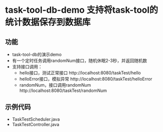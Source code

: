 # task-tool-db-demo 支持将task-tool的统计数据保存到数据库

## 功能

* task-tool-db的演示demo
* 有一个定时任务调用randomNum接口，随机休眠2-3秒，并返回随机数
* 支持接口调用：
    * hello接口，测试正常接口 http://localhost:8080/taskTest/hello
    * helloError接口，模拟异常 http://localhost:8080/taskTest/helloError
    * randomNum，接口调用randomNum http://localhost:8080/taskTest/randomNum
  
## 示例代码
* TaskTestScheduler.java
* TaskTestController.java